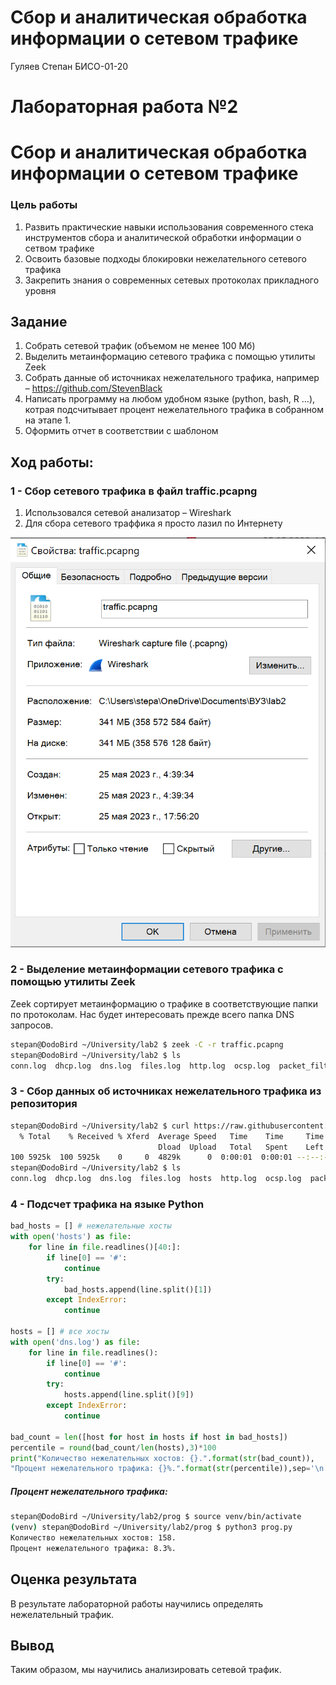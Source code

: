 # Сбор и аналитическая обработка информации о сетевом трафике
Гуляев Степан БИСО-01-20

# Лабораторная работа №2

# Сбор и аналитическая обработка информации о сетевом трафике

### Цель работы

1.  Развить практические навыки использования современного стека
    инструментов сбора и аналитической обработки информации о сетвом
    трафике
2.  Освоить базовые подходы блокировки нежелательного сетевого трафика
3.  Закрепить знания о современных сетевых протоколах прикладного уровня

## Задание

1.  Собрать сетевой трафик (объемом не менее 100 Мб)
2.  Выделить метаинформацию сетевого трафика с помощью утилиты Zeek
3.  Собрать данные об источниках нежелательного трафика, например –
    https://github.com/StevenBlack
4.  Написать программу на любом удобном языке (python, bash, R …),
    котрая подсчитывает процент нежелательного трафика в собранном на
    этапе 1.
5.  Оформить отчет в соответствии с шаблоном

## Ход работы:

### 1 - Сбор сетевого трафика в файл traffic.pcapng

1.  Использовался сетевой анализатор – Wireshark
2.  Для сбора сетевого траффика я просто лазил по Интернету

![](./traffic.png)

### 2 - Выделение метаинформации сетевого трафика с помощью утилиты Zeek

Zeek сортирует метаинформацию о трафике в соответствующие папки по
протоколам. Нас будет интересовать прежде всего папка DNS запросов.

``` bash
stepan@DodoBird ~/University/lab2 $ zeek -C -r traffic.pcapng
stepan@DodoBird ~/University/lab2 $ ls
conn.log  dhcp.log  dns.log  files.log  http.log  ocsp.log  packet_filter.log  ssl.log  traffic.pcapng  weird.log  x509.log
```

### 3 - Сбор данных об источниках нежелательного трафика из репозитория

``` bash
stepan@DodoBird ~/University/lab2 $ curl https://raw.githubusercontent.com/StevenBlack/hosts/master/hosts -o hosts
  % Total    % Received % Xferd  Average Speed   Time    Time     Time  Current
                                 Dload  Upload   Total   Spent    Left  Speed
100 5925k  100 5925k    0     0  4829k      0  0:00:01  0:00:01 --:--:-- 4833k
stepan@DodoBird ~/University/lab2 $ ls
conn.log  dhcp.log  dns.log  files.log  hosts  http.log  ocsp.log  packet_filter.log  ssl.log  traffic.pcapng  weird.log  x509.log
```

### 4 - Подсчет трафика на языке Python

``` python
bad_hosts = [] # нежелательные хосты
with open('hosts') as file:
    for line in file.readlines()[40:]:
        if line[0] == '#':
            continue
        try:
            bad_hosts.append(line.split()[1])
        except IndexError:
            continue
        
hosts = [] # все хосты
with open('dns.log') as file:
    for line in file.readlines():
        if line[0] == '#':
            continue
        try:
            hosts.append(line.split()[9])
        except IndexError:
            continue

bad_count = len([host for host in hosts if host in bad_hosts])
percentile = round(bad_count/len(hosts),3)*100
print("Количество нежелательных хостов: {}.".format(str(bad_count)),
"Процент нежелательного трафика: {}%.".format(str(percentile)),sep='\n')
```

##### Процент нежелательного трафика:

``` bash
stepan@DodoBird ~/University/lab2/prog $ source venv/bin/activate
(venv) stepan@DodoBird ~/University/lab2/prog $ python3 prog.py
Количество нежелательных хостов: 158.
Процент нежелательного трафика: 8.3%.
```

## Оценка результата

В результате лабораторной работы научились определять нежелательный
трафик.

## Вывод

Таким образом, мы научились анализировать сетевой трафик.
